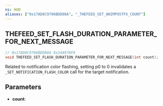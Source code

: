 ```yaml
---
ns: HUD
aliases: ["0x17AD8C9706BDD88A", "_THEFEED_SET_ANIMPOSTFX_COUNT"]
---
```

## THEFEED_SET_FLASH_DURATION_PARAMETER_FOR_NEXT_MESSAGE

```c
// 0x17AD8C9706BDD88A 0x24A97AF8
void THEFEED_SET_FLASH_DURATION_PARAMETER_FOR_NEXT_MESSAGE(int count);
```

Related to notification color flashing, setting p0 to 0 invalidates a `_SET_NOTIFICATION_FLASH_COLOR` call for the target notification.

## Parameters
* **count**: 

